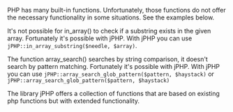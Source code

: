 PHP has many built-in functions. Unfortunately, those functions do not offer the necessary functionality in some situations. See the examples below. 

It's not possible for in_array() to check if a substring exists in the given array. Fortunately it's possible with jPHP. 
With jPHP you can use `jPHP::in_array_substring($needle, $array)`. 
 
The function array_search() searches by string comparison, it doesn't search by pattern matching. Fortunately it's possible with jPHP.
With jPHP you can use `jPHP::array_search_glob_pattern($pattern, $haystack)` or `jPHP::array_search_glob_pattern($pattern, $haystack)`
 
The library jPHP offers a collection of functions that are based on existing php functions but with extended functionality.
